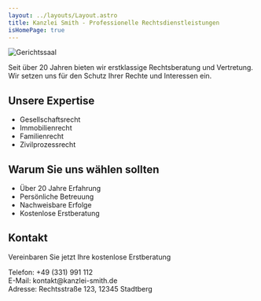 ```yaml
---
layout: ../layouts/Layout.astro
title: Kanzlei Smith - Professionelle Rechtsdienstleistungen
isHomePage: true
---
```


<div class="mb-12">
  <img 
    src="https://images.unsplash.com/photo-1505664194779-8beaceb93744?auto=format&fit=crop&w=1200&h=400&q=80"
    alt="Gerichtssaal"
    class="w-full h-96 object-cover rounded-lg shadow-lg"
  />
</div>

<section class="text-center mb-16">
  <p class="text-xl text-gray-600 max-w-3xl mx-auto">
    Seit über 20 Jahren bieten wir erstklassige Rechtsberatung und Vertretung.
    Wir setzen uns für den Schutz Ihrer Rechte und Interessen ein.
  </p>
</section>

<section class="grid md:grid-cols-2 gap-8 mb-16">
  <div class="bg-slate-50 p-8 rounded-lg">
    <h2 class="text-2xl font-bold mb-4">Unsere Expertise</h2>
    <ul class="space-y-2">
      <li>Gesellschaftsrecht</li>
      <li>Immobilienrecht</li>
      <li>Familienrecht</li>
      <li>Zivilprozessrecht</li>
    </ul>
  </div>
  <div class="bg-slate-50 p-8 rounded-lg">
    <h2 class="text-2xl font-bold mb-4">Warum Sie uns wählen sollten</h2>
    <ul class="space-y-2">
      <li>Über 20 Jahre Erfahrung</li>
      <li>Persönliche Betreuung</li>
      <li>Nachweisbare Erfolge</li>
      <li>Kostenlose Erstberatung</li>
    </ul>
  </div>
</section>

<section class="text-center">
  <h2 class="text-3xl font-bold mb-6">Kontakt</h2>
  <p class="text-xl mb-4">Vereinbaren Sie jetzt Ihre kostenlose Erstberatung</p>
  <p class="text-gray-600">
    Telefon: +49 (331) 991 112<br>
    E-Mail: kontakt@kanzlei-smith.de<br>
    Adresse: Rechtsstraße 123, 12345 Stadtberg
  </p>
</section>